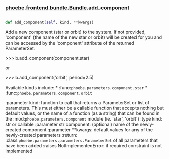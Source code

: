 ### [phoebe](phoebe.md).[frontend](phoebe.frontend.md).[bundle](phoebe.frontend.bundle.md).[Bundle](phoebe.frontend.bundle.Bundle.md).add_component

```py

def add_component(self, kind, **kwargs)

```



Add a new component (star or orbit) to the system.  If not provided,
'component' (the name of the new star or orbit) will be created for
you and can be accessed by the 'component' attribute of the returned
ParameterSet.

&gt;&gt;&gt; b.add_component(component.star)

or

&gt;&gt;&gt; b.add_component('orbit', period=2.5)

Available kinds include:
    * :func:`phoebe.parameters.component.star`
    * :func:`phoebe.parameters.component.orbit`

:parameter kind: function to call that returns a
    ParameterSet or list of parameters.  This must either be
    a callable function that accepts nothing but default
    values, or the name of a function (as a string) that can
    be found in the :mod:`phoebe.parameters.component` module
    (ie. 'star', 'orbit')
:type kind: str or callable
:parameter str component: (optional) name of the newly-created
    component
:parameter **kwargs: default values for any of the newly-created
    parameters
:return: :class:`phoebe.parameters.parameters.ParameterSet` of
    all parameters that have been added
:raises NotImplementedError: if required constraint is not implemented

